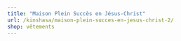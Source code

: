 ```yaml
---
title: "Maison Plein Succès en Jésus-Christ"
url: /kinshasa/maison-plein-succes-en-jesus-christ-2/
shop: vêtements
---
```

